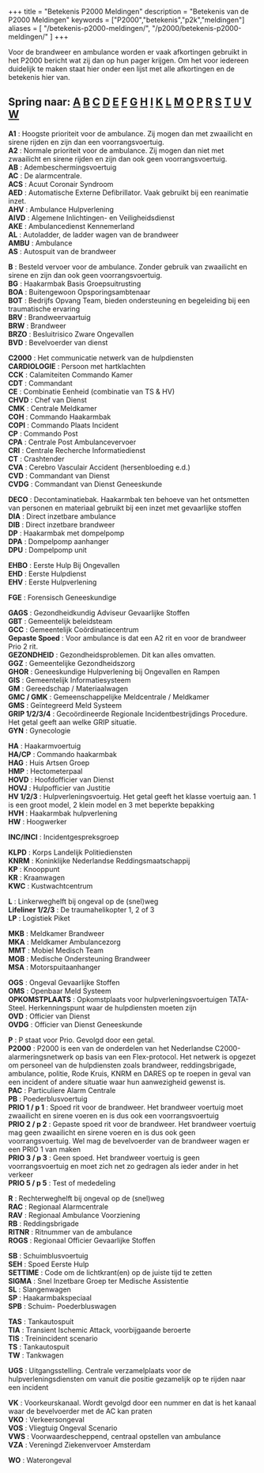 +++
title = "Betekenis P2000 Meldingen"
description = "Betekenis van de P2000 Meldingen"
keywords = ["P2000","betekenis","p2k","meldingen"]
aliases = [
    "/betekenis-p2000-meldingen/",
    "/p2000/betekenis-p2000-meldingen/"
]
+++

Voor de brandweer en ambulance worden er vaak afkortingen gebruikt in het P2000 bericht wat zij dan op hun pager krijgen. Om het voor iedereen duidelijk te maken staat hier onder een lijst met alle afkortingen en de betekenis hier van.

## Spring naar: [A](#A)  [B](#B)  [C](#C)  [D](#D)  [E](#E)  [F](#F)  [G](#G)  [H](#H)  [I](#I)  [K](#K)  [L](#L)  [M](#M)  [O](#O)  [P](#P)  [R](#R)  [S](#S)  [T](#T)  [U](#U)  [V](#V)  [W](#W)

<a name="A"></a>**A1** : Hoogste prioriteit voor de ambulance. Zij mogen dan met zwaailicht en sirene rijden en zijn dan een voorrangsvoertuig.  
**A2** : Normale prioriteit voor de ambulance. Zij mogen dan niet met zwaailicht en sirene rijden en zijn dan ook geen voorrangsvoertuig.  
**AB** : Adembeschermingsvoertuig  
**AC** : De alarmcentrale.  
**ACS** : Acuut Coronair Syndroom  
**AED** : Automatische Externe Defibrillator. Vaak gebruikt bij een reanimatie inzet.  
**AHV** : Ambulance Hulpverlening  
**AIVD** : Algemene Inlichtingen- en Veiligheidsdienst  
**AKE** : Ambulancedienst Kennemerland  
**AL** : Autoladder, de ladder wagen van de brandweer  
**AMBU** : Ambulance  
**AS** : Autospuit van de brandweer  

<a name="B"></a>**B** : Besteld vervoer voor de ambulance. Zonder gebruik van zwaailicht en sirene en zijn dan ook geen voorrangsvoertuig.  
**BG** : Haakarmbak Basis Groepsuitrusting  
**BOA** : Buitengewoon Opsporingsambtenaar  
**BOT** : Bedrijfs Opvang Team, bieden ondersteuning en begeleiding bij een traumatische ervaring  
**BRV** : Brandweervaartuig  
**BRW** : Brandweer  
**BRZO** : Besluitrisico Zware Ongevallen  
**BVD** : Bevelvoerder van dienst  

<a name="C"></a>**C2000** : Het communicatie netwerk van de hulpdiensten  
**CARDIOLOGIE** : Persoon met hartklachten  
**CCK** : Calamiteiten Commando Kamer  
**CDT** : Commandant  
**CE** : Combinatie Eenheid (combinatie van TS & HV)  
**CHVD** : Chef van Dienst  
**CMK** : Centrale Meldkamer  
**COH** : Commando Haakarmbak  
**COPI** : Commando Plaats Incident  
**CP** : Commando Post  
**CPA** : Centrale Post Ambulancevervoer  
**CRI** : Centrale Recherche Informatiedienst  
**CT** : Crashtender  
**CVA** : Cerebro Vasculair Accident (hersenbloeding e.d.)  
**CVD** : Commandant van Dienst  
**CVDG** : Commandant van Dienst Geneeskunde  

<a name="D"></a>**DECO** : Decontaminatiebak. Haakarmbak ten behoeve van het ontsmetten van personen en materiaal gebruikt bij een inzet met gevaarlijke stoffen  
**DIA** : Direct inzetbare ambulance  
**DIB** : Direct inzetbare brandweer  
**DP** : Haakarmbak met dompelpomp  
**DPA** : Dompelpomp aanhanger  
**DPU** : Dompelpomp unit  

<a name="E"></a>**EHBO** : Eerste Hulp Bij Ongevallen  
**EHD** : Eerste Hulpdienst  
**EHV** : Eerste Hulpverlening  

<a name="F"></a>**FGE** : Forensisch Geneeskundige  

<a name="G"></a>**GAGS** : Gezondheidkundig Adviseur Gevaarlijke Stoffen  
**GBT** : Gemeentelijk beleidsteam  
**GCC** : Gemeentelijk Coördinatiecentrum  
**Gepaste Spoed** : Voor ambulance is dat een A2 rit en voor de brandweer Prio 2 rit.  
**GEZONDHEID** : Gezondheidsproblemen. Dit kan alles omvatten.  
**GGZ** : Gemeentelijke Gezondheidszorg  
**GHOR** : Geneeskundige Hulpverlening bij Ongevallen en Rampen  
**GIS** : Gemeentelijk Informatiesysteem  
**GM** : Gereedschap / Materiaalwagen  
**GMC / GMK** : Gemeenschappelijke Meldcentrale / Meldkamer  
**GMS** : Geïntegreerd Meld Systeem  
**GRIP 1/2/3/4** : Gecoördineerde Regionale Incidentbestrijdings Procedure. Het getal geeft aan welke GRIP situatie.  
**GYN** : Gynecologie  

<a name="H"></a>**HA** : Haakarmvoertuig  
**HA/CP** : Commando haakarmbak  
**HAG** : Huis Artsen Groep  
**HMP** : Hectometerpaal  
**HOVD** : Hoofdofficier van Dienst  
**HOVJ** : Hulpofficier van Justitie  
**HV 1/2/3** : Hulpverleningsvoertuig. Het getal geeft het klasse voertuig aan. 1 is een groot model, 2 klein model en 3 met beperkte bepakking  
**HVH** : Haakarmbak hulpverlening  
**HW** : Hoogwerker  

<a name="I"></a>**INC/INCI** : Incidentgespreksgroep  

<a name="K"></a>**KLPD** : Korps Landelijk Politiediensten  
**KNRM** : Koninklijke Nederlandse Reddingsmaatschappij  
**KP** : Knooppunt  
**KR** : Kraanwagen  
**KWC** : Kustwachtcentrum  

<a name="L"></a>**L** : Linkerweghelft bij ongeval op de (snel)weg  
**Lifeliner 1/2/3** : De traumahelikopter 1, 2 of 3  
**LP** : Logistiek Piket  

<a name="M"></a>**MKB** : Meldkamer Brandweer  
**MKA** : Meldkamer Ambulancezorg  
**MMT** : Mobiel Medisch Team  
**MOB** : Medische Ondersteuning Brandweer  
**MSA** : Motorspuitaanhanger  

<a name="O"></a>**OGS** : Ongeval Gevaarlijke Stoffen  
**OMS** : Openbaar Meld Systeem  
**OPKOMSTPLAATS** : Opkomstplaats voor hulpverleningsvoertuigen TATA-Steel. Herkenningspunt waar de hulpdiensten moeten zijn  
**OVD** : Officier van Dienst  
**OVDG** : Officier van Dienst Geneeskunde  

<a name="P"></a>**P** : P staat voor Prio. Gevolgd door een getal.  
**P2000** : P2000 is een van de onderdelen van het Nederlandse C2000-alarmeringsnetwerk op basis van een Flex-protocol. Het netwerk is opgezet om personeel van de hulpdiensten zoals brandweer, reddingsbrigade, ambulance, politie, Rode Kruis, KNRM en DARES op te roepen in geval van een incident of andere situatie waar hun aanwezigheid gewenst is.  
**PAC** : Particuliere Alarm Centrale  
**PB** : Poederblusvoertuig  
**PRIO 1 / p 1** : Spoed rit voor de brandweer. Het brandweer voertuig moet zwaailicht en sirene voeren en is dus ook een voorrangsvoertuig  
**PRIO 2 / p 2** : Gepaste spoed rit voor de brandweer. Het brandweer voertuig mag geen zwaailicht en sirene voeren en is dus ook geen voorrangsvoertuig. Wel mag de bevelvoerder van de brandweer wagen er een PRIO 1 van maken  
**PRIO 3 / p 3** : Geen spoed. Het brandweer voertuig is geen voorrangsvoertuig en moet zich net zo gedragen als ieder ander in het verkeer  
**PRIO 5 / p 5** : Test of mededeling  

<a name="R"></a>**R** : Rechterweghelft bij ongeval op de (snel)weg  
**RAC** : Regionaal Alarmcentrale  
**RAV** : Regionaal Ambulance Voorziening  
**RB** : Reddingsbrigade  
**RITNR** : Ritnummer van de ambulance  
**ROGS** : Regionaal Officier Gevaarlijke Stoffen  

<a name="S"></a>**SB** : Schuimblusvoertuig  
**SEH** : Spoed Eerste Hulp  
**SETTIME** : Code om de lichtkrant(en) op de juiste tijd te zetten  
**SIGMA** : Snel Inzetbare Groep ter Medische Assistentie  
**SL** : Slangenwagen  
**SP** : Haakarmbakspeciaal  
**SPB** : Schuim- Poederbluswagen  

<a name="T"></a>**TAS** : Tankautospuit  
**TIA** : Transient Ischemic Attack, voorbijgaande beroerte  
**TIS** : Treinincident scenario  
**TS** : Tankautospuit  
**TW** : Tankwagen  

<a name="U"></a>**UGS** : Uitgangsstelling. Centrale verzamelplaats voor de hulpverleningsdiensten om vanuit die positie gezamelijk op te rijden naar een incident  

<a name="V"></a>**VK** : Voorkeurskanaal. Wordt gevolgd door een nummer en dat is het kanaal waar de bevelvoerder met de AC kan praten  
**VKO** : Verkeersongeval  
**VOS** : Vliegtuig Ongeval Scenario  
**VWS** : Voorwaardescheppend, centraal opstellen van ambulance  
**VZA** : Vereningd Ziekenvervoer Amsterdam  

<a name="W"></a>**WO** : Waterongeval  
